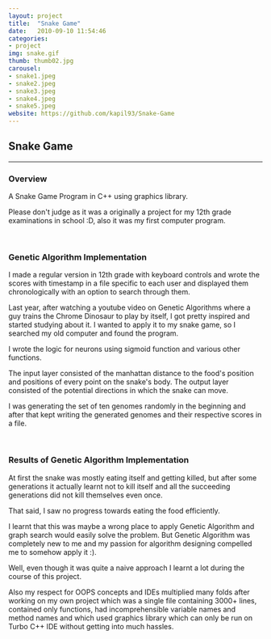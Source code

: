 ```yaml
---
layout: project
title:  "Snake Game"
date:   2010-09-10 11:54:46
categories:
- project
img: snake.gif
thumb: thumb02.jpg
carousel:
- snake1.jpeg
- snake2.jpeg
- snake3.jpeg
- snake4.jpeg
- snake5.jpeg
website: https://github.com/kapil93/Snake-Game
---
```

## Snake Game
--------------

### Overview
A Snake Game Program in C++ using graphics library.

Please don't judge as it was a originally a project for my 12th grade examinations in school :D, also it was my first computer program.

<br>

### Genetic Algorithm Implementation
I made a regular version in 12th grade with keyboard controls and wrote the scores with timestamp in a file specific to each user and displayed them chronologically with an option to search through them.

Last year, after watching a youtube video on Genetic Algorithms where a guy trains the Chrome Dinosaur to play by itself, I got pretty inspired and started studying about it. I wanted to apply it to my snake game, so I searched my old computer and found the program.

I wrote the logic for neurons using sigmoid function and various other functions.

The input layer consisted of the manhattan distance to the food's position and positions of every point on the snake's body. The output layer consisted of the potential directions in which the snake can move.

I was generating the set of ten genomes randomly in the beginning and after that kept writing the generated genomes and their respective scores in a file.

<br>

### Results of Genetic Algorithm Implementation
At first the snake was mostly eating itself and getting killed, but after some generations it actually learnt not to kill itself and all the succeeding generations did not kill themselves even once.

That said, I saw no progress towards eating the food efficiently.

I learnt that this was maybe a wrong place to apply Genetic Algorithm and graph search would easily solve the problem. But Genetic Algorithm was completely new to me and my passion for algorithm designing compelled me to somehow apply it :).

Well, even though it was quite a naive approach I learnt a lot during the course of this project.

Also my respect for OOPS concepts and IDEs multiplied many folds after working on my own project which was a single file containing 3000+ lines, contained only functions, had incomprehensible variable names and method names and which used graphics library which can only be run on Turbo C++ IDE without getting into much hassles.